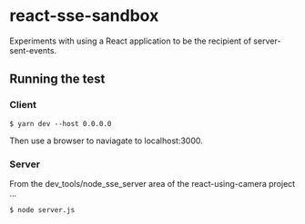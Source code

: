 # react-sse-sandbox
Experiments with using a React application to be the recipient of server-sent-events. 

## Running the test

### Client

```
$ yarn dev --host 0.0.0.0
```

Then use a browser to naviagate to localhost:3000. 

### Server
From the dev_tools/node_sse_server area of the react-using-camera project ...

```
$ node server.js
```



